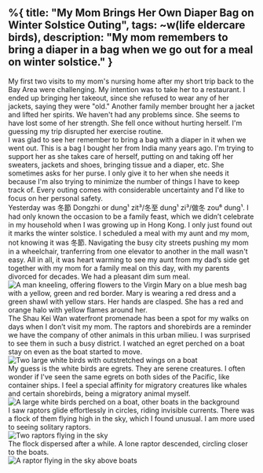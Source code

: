 %{
  title: "My Mom Brings Her Own Diaper Bag on Winter Solstice Outing",
  tags: ~w(life eldercare birds),
  description: "My mom remembers to bring a diaper in a bag when we go out for a meal on winter solstice."
}
---
My first two visits to my mom's nursing home after my short trip back to the Bay Area were challenging.  My intention was to take her to a restaurant.  I ended up bringing her takeout, since she refused to wear any of her jackets, saying they were "old."  Another family member brought her a jacket and lifted her spirits.  We haven't had any problems since.  She seems to have lost some of her strength.  She fell once without hurting herself.  I'm guessing my trip disrupted her exercise routine.
<br>
I was glad to see her remember to bring a bag with a diaper in it when we went out.  This is a bag I bought her from India many years ago.  I'm trying to support her as she takes care of herself, putting on and taking off her sweaters, jackets and shoes, bringing tissue and a diaper, etc.  She sometimes asks for her purse.  I only give it to her when she needs it because I'm also trying to minimize the number of things I have to keep track of.  Every outing comes with considerable uncertainty and I'd like to focus on her personal safety.
<br>
Yesterday was 冬節 Dongzhi or dung¹ zit³/冬至 dung¹ zi³/做冬 zou⁶ dung¹.  I had only known the occasion to be a family feast, which we didn’t celebrate in my household when I was growing up in Hong Kong.  I only just found out it marks the winter solstice.  I scheduled a meal with my aunt and my mom, not knowing it was 冬節.  Navigating the busy city streets pushing my mom in a wheelchair, tranferring from one elevator to another in the mall wasn't easy.  All in all, it was heart warming to see my aunt from my dad’s side get together with my mom for a family meal on this day, with my parents divorced for decades.  We had a pleasant dim sum meal. 
<br>
![A man kneeling, offering flowers to the Virgin Mary on a blue mesh bag with a yellow, green and red border.  Mary is wearing a red dress and a green shawl with yellow stars.  Her hands are clasped.  She has a red and orange halo with yellow flames around her.](/images/mary-bag.jpeg)
<br> 
The Shau Kei Wan waterfront promenade has been a spot for my walks on days when I don’t visit my mom.  The raptors and shorebirds are a reminder we have the company of other animals in this urban milieu.  I was surprised to see them in such a busy district.  I watched an egret perched on a boat stay on even as the boat started to move. 
<br>
![Two large white birds with outstretched wings on a boat](/images/birds-on-boat.jpeg)
<br>
My guess is the white birds are egrets.  They are serene creatures.  I often wonder if I've seen the same egrets on both sides of the Pacific, like container ships.  I feel a special affinity for migratory creatures like whales and certain shorebirds, being a migratory animal myself.
<br>
![A large white birds perched on a boat, other boats in the background](/images/egret-perched-on-boat.jpeg)
<br>
I saw raptors glide effortlessly in circles, riding invisible currents.  There was a flock of them flying high in the sky, which I found unusual.  I am more used to seeing solitary raptors.
<br>
![Two raptors flying in the sky](/images/raptors.jpeg) 
<br>
The flock dispersed after a while.  A lone raptor descended, circling closer to the boats.
<br>
![A raptor flying in the sky above boats](/images/raptor.jpeg)
<br>  


